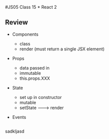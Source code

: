 #JS05 Class 15 \* React 2

## Review

* Components

  * class
  * render (must return a single JSX element)

* Props

  * data passed in
  * immutable
  * this.props.XXX

* State

  * set up in constructor
  * mutable
  * setState ---> render

* Events

##

sadkljasd
